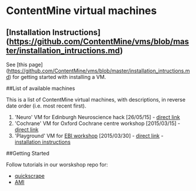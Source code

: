 # ContentMine virtual machines

## [Installation Instructions] (https://github.com/ContentMine/vms/blob/master/installation_intructions.md)
See [this page] (https://github.com/ContentMine/vms/blob/master/installation_intructions.md) for getting started with installing a VM.

##List of available machines

This is a list of ContentMine virtual machines, with descriptions, in reverse date order (i.e. most recent first).

1. 'Neuro' VM for Edinburgh Neuroscience hack [26/05/15] - [direct link](https://www.dropbox.com/s/yes9af47fn8vnz7/ContentMine-VM.ova?dl=0)
2. 'Cochrane' VM for Oxford Cochrane centre workshop [2015/03/15] - [direct link](https://drive.google.com/file/d/0B6ChGXuXmOEDemRtb1JBakREYWc/view?usp=sharing)
3. 'Playground' VM for [EBI workshop](https://github.com/ContentMine/EBI_workshop_20150330) [2015/03/30] - [direct link](https://drive.google.com/uc?export=download&confirm=dp8f&id=0B6ChGXuXmOEDNWx2d0EwbDkyY00) - [installation instructions](https://github.com/ContentMine/EBI_workshop_20150330/blob/master/docs/pre-workshop_installation.pdf)

##Getting Started

Follow tutorials in our worskshop repo for:
* [quickscrape](https://github.com/ContentMine/workshops/tree/master/sessions/demo_scraping)
* [AMI](https://github.com/ContentMine/workshops/tree/master/sessions/demo_ami)
